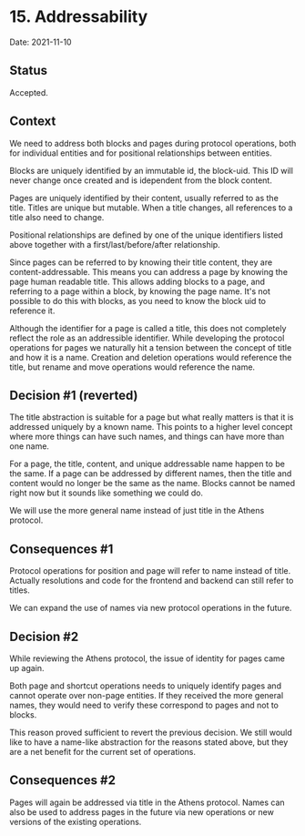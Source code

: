 # 15. Addressability

Date: 2021-11-10

## Status

Accepted.


## Context

We need to address both blocks and pages during protocol operations, both for individual entities and for positional relationships between entities.

Blocks are uniquely identified by an immutable id, the block-uid.
This ID will never change once created and is idependent from the block content.

Pages are uniquely identified by their content, usually referred to as the title.
Titles are unique but mutable.
When a title changes, all references to a title also need to change.

Positional relationships are defined by one of the unique identifiers listed above together with a first/last/before/after relationship. 

Since pages can be referred to by knowing their title content, they are content-addressable.
This means you can address a page by knowing the page human readable title.
This allows adding blocks to a page, and referring to a page within a block, by knowing the page name.
It's not possible to do this with blocks, as you need to know the block uid to reference it.

Although the identifier for a page is called a title, this does not completely reflect the role as an addressible identifier.
While developing the protocol operations for pages we naturally hit a tension between the concept of title and how it is a name.
Creation and deletion operations would reference the title, but rename and move operations would reference the name.


## Decision #1 (reverted)

The title abstraction is suitable for a page but what really matters is that it is addressed uniquely by a known name.
This points to a higher level concept where more things can have such names, and things can have more than one name.

For a page, the title, content, and unique addressable name happen to be the same.
If a page can be addressed by different names, then the title and content would no longer be the same as the name.
Blocks cannot be named right now but it sounds like something we could do.

We will use the more general name instead of just title in the Athens protocol.


## Consequences #1

Protocol operations for position and page will refer to name instead of title.
Actually resolutions and code for the frontend and backend can still refer to titles.

We can expand the use of names via new protocol operations in the future.


## Decision #2

While reviewing the Athens protocol, the issue of identity for pages came up again.

Both page and shortcut operations needs to uniquely identify pages and cannot operate over non-page entities.
If they received the more general names, they would need to verify these correspond to pages and not to blocks.

This reason proved sufficient to revert the previous decision.
We still would like to have a name-like abstraction for the reasons stated above, but they are a net benefit for the current set of operations.


## Consequences #2

Pages will again be addressed via title in the Athens protocol.
Names can also be used to address pages in the future via new operations or new versions of the existing operations.

